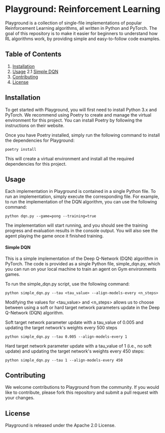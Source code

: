 # Playground: Reinforcement Learning
Playground is a collection of single-file implementations of popular Reinforcement Learning algorithms, all written in Python and PyTorch. The goal of this repository is to make it easier for beginners to understand how RL algorithms work, by providing simple and easy-to-follow code examples.

## Table of Contents
1. [Installation](#installation)
2. [Usage](#usage)
    2.1 [Simple DQN](#simple-dqn)
3. [Contributing](#contributing)
4. [License](#license)

## Installation
To get started with Playground, you will first need to install Python 3.x and PyTorch. We recommend using Poetry to create and manage the virtual environment for this project. You can install Poetry by following the instructions on their website.

Once you have Poetry installed, simply run the following command to install the dependencies for Playground:

```
poetry install
```
This will create a virtual environment and install all the required dependencies for this project.

## Usage
Each implementation in Playground is contained in a single Python file. To run an implementation, simply execute the corresponding file. For example, to run the implementation of the DQN algorithm, you can use the following command:

```
python dqn.py --game=pong --training=true
```
The implementation will start running, and you should see the training progress and evaluation results in the console output.
You will also see the agent playing the game once it finished training.

#### Simple DQN
This is a simple implementation of the Deep Q-Network (DQN) algorithm in PyTorch. The code is provided as a single Python file, simple_dqn.py, which you can run on your local machine to train an agent on Gym environments games.

To run the simple_dqn.py script, use the following command:

```
python simple_dqn.py --tau <tau_value> --align-models-every <n_steps>
```

Modifying the values for <tau_value> and <n_steps> allows us to choose between using a soft or hard target network parameters update in the Deep Q-Network (DQN) algorithm.

Soft target network parameter update with a tau_value of 0.005 and updating the target network's weights every 500 steps
```
python simple_dqn.py --tau 0.005 --align-models-every 1
```

Hard target network parameter update with a tau_value of 1 (i.e., no soft update) and updating the target network's weights every 450 steps:
```
python simple_dqn.py --tau 1 --align-models-every 450
```

## Contributing
We welcome contributions to Playground from the community. If you would like to contribute, please fork this repository and submit a pull request with your changes.

## License
Playground is released under the Apache 2.0 License.

